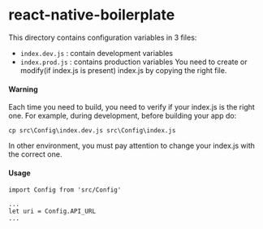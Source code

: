 # react-native-boilerplate
This directory contains configuration variables in 3 files:

- `index.dev.js` : contain development variables
- `index.prod.js` : contains production variables
You need to create or modify(if index.js is present) index.js by copying the right file.

#### Warning
Each time you need to build, you need to verify if your index.js is the right one. For example, during development, before building your app do:
````
cp src\Config\index.dev.js src\Config\index.js
````
In other environment, you must pay attention to change your index.js with the correct one.

#### Usage
```
import Config from 'src/Config'

...
let uri = Config.API_URL
...

```
